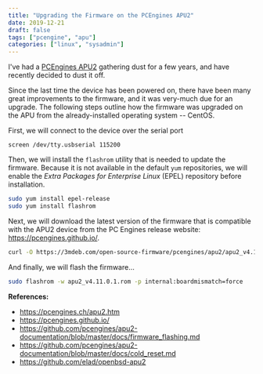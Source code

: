 ```yaml
---
title: "Upgrading the Firmware on the PCEngines APU2"
date: 2019-12-21
draft: false
tags: ["pcengine", "apu"]
categories: ["linux", "sysadmin"]
---
```


I've had a [PCEngines APU2](https://pcengines.ch/apu2.htm) gathering dust for a
few years, and have recently decided to dust it off.

Since the last time the device has been powered on, there have been many great
improvements to the firmware, and it was very-much due for an upgrade. The
following steps outline how the firmware was upgraded on the APU from the
already-installed operating system -- CentOS.

First, we will connect to the device over the serial port

```
screen /dev/tty.usbserial 115200
```

Then, we will install the `flashrom` utility that is needed to update the
firmware. Because it is not available in the default `yum` repositories, we
will enable the _Extra Packages for Enterprise Linux_ (EPEL) repository before
installation.

```bash
sudo yum install epel-release
sudo yum install flashrom
```

Next, we will download the latest version of the firmware that is compatible
with the APU2 device from the PC Engines release website:
<https://pcengines.github.io/>.

```bash
curl -O https://3mdeb.com/open-source-firmware/pcengines/apu2/apu2_v4.11.0.1.rom
```

And finally, we will flash the firmware...

```bash
sudo flashrom -w apu2_v4.11.0.1.rom -p internal:boardmismatch=force
```

**References:**

- <https://pcengines.ch/apu2.htm>
- <https://pcengines.github.io/>
- <https://github.com/pcengines/apu2-documentation/blob/master/docs/firmware_flashing.md>
- <https://github.com/pcengines/apu2-documentation/blob/master/docs/cold_reset.md>
- <https://github.com/elad/openbsd-apu2>


